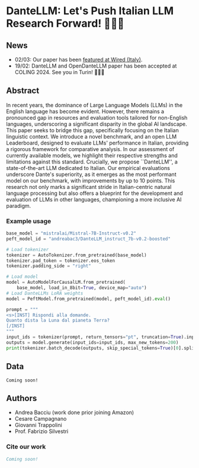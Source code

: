 # DanteLLM: Let's Push Italian LLM Research Forward! 🤌🇮🇹
## News
* 02/03: Our paper has been [featured at Wired (Italy)](https://www.wired.it/article/large-language-model-italiano-dante/).
* 19/02: DanteLLM and OpenDanteLLM paper has been accepted at COLING 2024. See you in Turin! 🤌🇮🇹

## Abstract
In recent years, the dominance of Large Language Models (LLMs) in the English language has become evident. However, there remains a pronounced gap in resources and evaluation tools tailored for non-English languages, underscoring a significant disparity in the global AI landscape. This paper seeks to bridge this gap, specifically focusing on the Italian linguistic context. We introduce a novel benchmark, and an open LLM Leaderboard, designed to evaluate LLMs' performance in Italian, providing a rigorous framework for comparative analysis. In our assessment of currently available models, we highlight their respective strengths and limitations against this standard. Crucially, we propose ``DanteLLM'', a state-of-the-art LLM dedicated to Italian. Our empirical evaluations underscore Dante's superiority, as it emerges as the most performant model on our benchmark, with improvements by up to 10 points. This research not only marks a significant stride in Italian-centric natural language processing but also offers a blueprint for the development and evaluation of LLMs in other languages, championing a more inclusive AI paradigm.

### Example usage

```python
base_model = "mistralai/Mistral-7B-Instruct-v0.2"
peft_model_id = "andreabac3/DanteLLM_instruct_7b-v0.2-boosted"

# Load tokenizer
tokenizer = AutoTokenizer.from_pretrained(base_model)
tokenizer.pad_token = tokenizer.eos_token
tokenizer.padding_side = "right"

# Load model
model = AutoModelForCausalLM.from_pretrained(
    base_model, load_in_8bit=True, device_map="auto")
# Load DanteLLMs LoRA weights
model = PeftModel.from_pretrained(model, peft_model_id).eval()

prompt = """
<s>[INST] Rispondi alla domande.
Quanto dista la Luna dal pianeta Terra?
[/INST]
"""
input_ids = tokenizer(prompt, return_tensors="pt", truncation=True).input_ids.cuda()
outputs = model.generate(input_ids=input_ids, max_new_tokens=200)
print(tokenizer.batch_decode(outputs, skip_special_tokens=True)[0].split("[/INST]")[1])
```

## Data
```
Coming soon!
```

## Authors
- Andrea Bacciu (work done prior joining Amazon)
- Cesare Campagnano
- Giovanni Trappolini
- Prof. Fabrizio Silvestri

### Cite our work
```bibtex
Coming soon!
```

